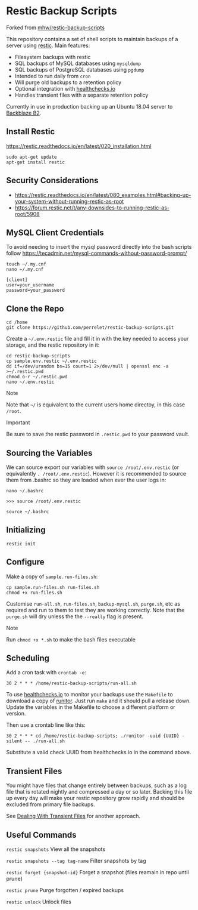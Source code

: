 # Restic Backup Scripts

Forked from [mhw/restic-backup-scripts](https://github.com/mhw/restic-backup-scripts)

This repository contains a set of shell scripts to maintain backups of a server
using [restic](https://restic.net/).
Main features:

* Filesystem backups with restic
* SQL backups of MySQL databases using `mysqldump`
* SQL backups of PostgreSQL databases using `pgdump`
* Intended to run daily from `cron`
* Will purge old backups to a retention policy
* Optional integration with [healthchecks.io](https://healthchecks.io/)
* Handles transient files with a separate retention policy

Currently in use in production backing up an Ubuntu 18.04 server to
[Backblaze B2](https://www.backblaze.com/b2/cloud-storage.html).

## Install Restic

https://restic.readthedocs.io/en/latest/020_installation.html

```
sudo apt-get update
apt-get install restic
```

## Security Considerations

- https://restic.readthedocs.io/en/latest/080_examples.html#backing-up-your-system-without-running-restic-as-root
- https://forum.restic.net/t/any-downsides-to-running-restic-as-root/5908

## MySQL Client Credentials 

To avoid needing to insert the mysql password directly into the bash scripts follow https://tecadmin.net/mysql-commands-without-password-prompt/ 

```
touch ~/.my.cnf 
nano ~/.my.cnf 
```

```
[client]
user=your_username
password=your_password
```

## Clone the Repo

```
cd /home
git clone https://github.com/perrelet/restic-backup-scripts.git
```

Create a `~/.env.restic` file and fill it in with the key needed to
access your storage, and the restic repository in it:

```
cd restic-backup-scripts
cp sample.env.restic ~/.env.restic
dd if=/dev/urandom bs=15 count=1 2>/dev/null | openssl enc -a >~/.restic.pwd
chmod o-r ~/.restic.pwd
nano ~/.env.restic
```

> [!NOTE]  
> Note that `~/` is equivalent to the current users home directoy, in this case `/root`.

> [!IMPORTANT]  
> Be sure to save the restic password in `.restic.pwd` to your password vault.

## Sourcing the Variables

We can source export our variables with `source /root/.env.restic` (or equivalently `. /root/.env.restic`). However it is recommended to source them from .bashrc so they are loaded when ever the user logs in:

```
nano ~/.bashrc

>>> source /root/.env.restic

source ~/.bashrc
```

## Initializing

```
restic init
```

## Configure

Make a copy of `sample.run-files.sh`:

```
cp sample.run-files.sh run-files.sh
chmod +x run-files.sh
```

Customise `run-all.sh`, `run-files.sh`, `backup-mysql.sh`, `purge.sh`, etc as required and run to them to test they are working correctly. Note that the `purge.sh` will dry unless the the `--really` flag is present.

> [!NOTE]  
> Run `chmod +x *.sh` to make the bash files executable

## Scheduling

Add a cron task with `crontab -e`:

```
30 2 * * * /home/restic-backup-scripts/run-all.sh
```

To use [healthchecks.io](https://healthchecks.io/) to monitor your backups
use the `Makefile` to download a copy of
[runitor](https://github.com/bdd/runitor).
Just run `make` and it should pull a release down.
Update the variables in the Makefile to choose a different platform or version.

Then use a crontab line like this:

```
30 2 * * * cd /home/restic-backup-scripts; ./runitor -uuid {UUID} -silent -- ./run-all.sh
```

Substitute a valid check UUID from healthchecks.io in the command above.

## Transient Files

You might have files that change entirely between backups, such as a log
file that is rotated nightly and compressed a day or so later.
Backing this file up every day will make your restic repository grow
rapidly and should be excluded from primary file backups. 

See [Dealing With Transient Files](https://github.com/mhw/restic-backup-scripts?tab=readme-ov-file#dealing-with-transient-files) for another approach.

## Useful Commands

`restic snapshots` View all the snapshots

`restic snapshots --tag tag-name` Filter snapshots by tag

`restic forget {snapshot-id}` Forget a snapshot (files reamain in repo until prune)

`restic prune` Purge forgotten / expired backups

`restic unlock` Unlock files